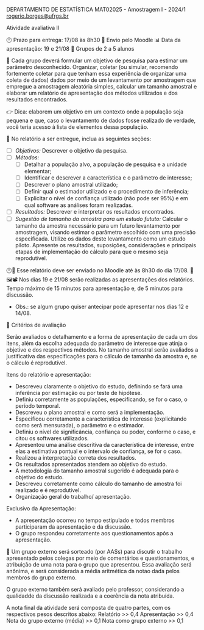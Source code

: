 DEPARTAMENTO DE ESTATÍSTICA
MAT02025 - Amostragem I - 2024/1
rogerio.borges@ufrgs.br

Atividade avaliativa II

🕛 Prazo para entrega: 17/08 às 8h30
📧 Envio pelo Moodle
📊 Data da apresentação: 19 e 21/08
👥 Grupos de 2 a 5 alunos

🎯 Cada grupo deverá formular um objetivo de pesquisa para estimar um parâmetro desconhecido. Organizar, coletar (ou simular, recomendo fortemente coletar para que tenham essa experiência de organizar uma coleta de dados) dados por meio de um levantamento por amostragem que empregue a amostragem aleatória simples, calcular um tamanho amostral e elaborar um relatório de apresentação dos métodos utilizados e dos resultados encontrados.

👉 Dica: elaborem um objetivo em um contexto onde a população seja pequena e que, caso o levantamento de dados fosse realizado de verdade, você teria acesso à lista de elementos dessa população.

📄 No relatório a ser entregue, inclua as seguintes seções:

- [ ] *Objetivos:* Descrever o objetivo da pesquisa.
- [ ] *Métodos:*
    - [ ] Detalhar a população alvo, a população de pesquisa e a unidade elementar;
    - [ ] Identificar e descrever a característica e o parâmetro de interesse;
    - [ ] Descrever o plano amostral utilizado;
    - [ ] Definir qual o estimador utilizado e o procedimento de inferência;
    - [ ] Explicitar o nível de confiança utilizado (não pode ser 95%) e em qual software as análises foram realizadas.
- [ ] *Resultados:* Descrever e interpretar os resultados encontrados.
- [ ] *Sugestão de tamanho da amostra para um estudo fututo:* Calcular o tamanho da amostra necessário para um futuro levantamento por amostragem, visando estimar o parâmetro escolhido com uma precisão especificada. Utilize os dados deste levantamento como um estudo piloto. Apresente os resultados, suposições, considerações e principais etapas de implementação do cálculo para que o mesmo seja reprodutível.

🕛📧 Esse relatório deve ser enviado no Moodle até às 8h30 do dia 17/08.
📃🖼️📽️ Nos dias 19 e 21/08 serão realizadas as apresentações dos relatórios. Tempo máximo de 15 minutos para apresentação e, de 5 minutos para discussão.
* Obs.: se algum grupo quiser antecipar pode apresentar nos dias 12 e 14/08.

💯 Critérios de avaliação

Serão avaliados o detalhamento e a forma de apresentação de cada um dos itens, além da escolha adequada do parâmetro de interesse que atinja o objetivo e dos respectivos métodos. No tamanho amostral serão avaliados a justificativa das especificações para o cálculo de tamanho da amostra e, se o cálculo é reprodutível.

Itens do relatório e apresentação:

 - Descreveu claramente o objetivo do estudo, definindo se fará uma inferência por estimação ou por teste de hipótese.
 - Definiu corretamente as populações, especificando, se for o caso, o período temporal.
 - Descreveu o plano amostral e como será a implementação.
 - Especificou corretamente a característica de interesse (explicitando como será mensurada), o parâmetro e o estimador.
 - Definiu o nível de significância, confiança ou poder, conforme o caso, e citou os softwares utilizados.
 - Apresentou uma análise descritiva da característica de interesse, entre elas a estimativa pontual e o intervalo de confiança, se for o caso.
 - Realizou a interpretação correta dos resultados.
 - Os resultados apresentados atendem ao objetivo do estudo.
 - A metodologia do tamanho amostral sugerido é adequada para o objetivo do estudo.
 - Descreveu corretamente como cálculo do tamanho de amostra foi realizado e é reprodutível.
 - Organização geral do trabalho/ apresentação.

Exclusivo da Apresentação:
 - A apresentação ocorreu no tempo estipulado e todos membros participaram da apresentação e da discussão.
 - O grupo respondeu corretamente aos questionamentos após a apresentação.

🎲 Um grupo externo será sorteado (por AASs) para discutir o trabalho apresentado pelos colegas por meio de comentários e questionamentos, e atribuição de uma nota para o grupo que apresentou. Essa avaliação será anônima, e será considerada a média aritmética da notao dada pelos membros do grupo externo.

O grupo externo também será avaliado pelo professor, considerando a qualidadde da discussão realizada e a coerência da nota atribuída.

A nota final da atividade será composta de quatro partes, com os respectivos pesos descritos abaixo:
Relatório                     >> 0,4
Apresentação                  >> 0,4
Nota do grupo externo (média) >> 0,1
Nota como grupo externo       >> 0,1













